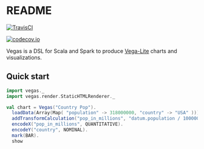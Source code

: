 # README
[![TravisCI](https://travis-ci.org/aishfenton/Vegas.svg?branch=master)](https://travis-ci.org/aishfenton/Vegas)

[![codecov.io](https://codecov.io/github/aishfenton/Vegas/coverage.svg?branch=master)](https://codecov.io/github/aishfenton/Vegas?branch=master)

Vegas is a DSL for Scala and Spark to produce [Vega-Lite](https://vega.github.io/vega-lite/) charts and visualizations.

## Quick start

```scala
import vegas._
import vegas.render.StaticHTMLRenderer._

val chart = Vegas("Country Pop").
  loadData(Array(Map( "population" -> 318000000, "country" -> "USA" ))).
  addTransformCalculation("pop_in_millions", "datum.population / 1000000").
  encodeX("pop_in_millions", QUANTITATIVE).
  encodeY("country", NOMINAL).
  mark(BAR).
  show

```
